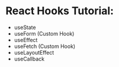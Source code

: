 # React Hooks Tutorial:

- useState
- useForm (Custom Hook)
- useEffect
- useFetch (Custom Hook)
- useLayoutEffect
- useCallback
